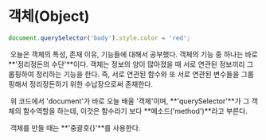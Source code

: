 # 객체(Object)



```js
document.querySelector('body').style.color = 'red';
```

​	오늘은 객체의 특성, 존재 이유, 기능들에 대해서 공부했다. 객체의 기능 중 하나는 바로 **'정리정돈의 수단'**이다. 객체는 정보의 양이 많아졌을 때 서로 연관된 정보끼리 그룹핑하여 정리하는 기능을 한다. 즉, 서로 연관된 함수와 또 서로 연관된 변수들을 그룹핑해서 정리정돈하기 위한 수납장으로써 존재한다.

​	위 코드에서 'document'가 바로 오늘 배울 '객체'이며, **'querySelector'**가 그 객체의 함수역할을 하는데, 이것은 함수라기 보다 **메소드('method')**라고 부른다.

​	객체를 만들 때는 **'중괄호{}'**를 사용한다. 
